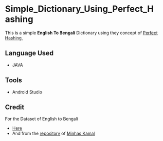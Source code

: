 # Simple_Dictionary_Using_Perfect_Hashing

This is a simple **English To Bengali** Dictionary using they concept of [Perfect Hashing.](https://en.wikipedia.org/wiki/Perfect_hash_function)

## Language Used
* JAVA

## Tools
* Android Studio

## Credit
For the Dataset of English to Bengali
* [Here](https://raw.githubusercontent.com/rahathossain690/Hash-Dictionary/master/src/Hash_dictionary/E2Bdataset.json)
* And from the [repository](https://github.com/MinhasKamal/BengaliDictionary) of [Minhas Kamal](https://github.com/MinhasKamal)

